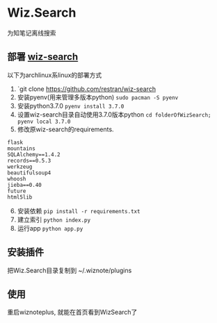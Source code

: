 # Wiz.Search
为知笔记离线搜索

## 部署 [wiz-search](https://github.com/restran/wiz-search) 
以下为archlinux系linux的部署方式
1. `git clone https://github.com/restran/wiz-search
2. 安装pyenv(用来管理多版本python) `sudo pacman -S pyenv`
3. 安装python3.7.0 `pyenv install 3.7.0`
4. 设置wiz-search目录自动使用3.7.0版本python `cd folderOfWizSearch; pyenv local 3.7.0`
5. 修改原wiz-search的requirements.
```
flask
mountains
SQLAlchemy==1.4.2
records==0.5.3
werkzeug
beautifulsoup4
whoosh
jieba==0.40
future
html5lib
```
6. 安装依赖 `pip install -r requirements.txt`
7. 建立索引 `python index.py`
8. 运行app `python app.py`

## 安装插件
把Wiz.Search目录复制到 ~/.wiznote/plugins

## 使用
重启wiznoteplus, 就能在首页看到WizSearch了
